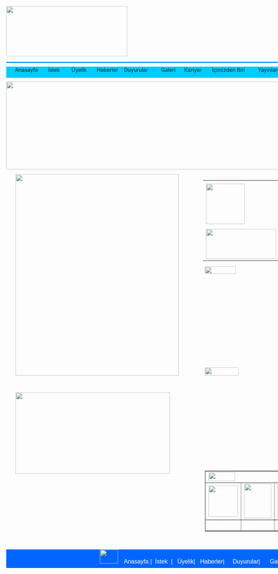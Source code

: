 <!DOCTYPE html PUBLIC "-//W3C//DTD XHTML 1.0 Transitional//EN" "http://www.w3.org/TR/xhtml1/DTD/xhtml1-transitional.dtd">
<html xmlns="http://www.w3.org/1999/xhtml">
<head>
<meta http-equiv="Content-Type" content="text/html; charset=utf-8" />
<title>Başlıksız Belge</title>
<style type="text/css">
#banner {
	height: 140px;
	width: 1100px;
	margin-right: auto;
	margin-left: auto;
}
#cizgi {
	height: 3px;
	width: 1050px;
	margin-right: auto;
	margin-left: auto;
	background-color: #09F;
	margin-top: 10px;
	text-align: center;
	margin-bottom: 10px;
}
#menu {
	background-color: #0CF;
	height: 30px;
	width: 1050px;
	margin-top: 10px;
	margin-right: auto;
	margin-bottom: 10px;
	margin-left: auto;
}
#uyelik {
	height: 240px;
	width: 1000px;
	margin-top: 10px;
	margin-right: auto;
	margin-bottom: 10px;
	margin-left: auto;
}
#div {
	height: 1000px;
	width: 1000px;
	margin-top: 10px;
	margin-right: auto;
	margin-left: auto;
}
#mezunlar {
	height: 542px;
	width: 440px;
	margin-right: auto;
	margin-left: auto;
}
#mezunlarr {
	height: 395px;
	width: 440px;
	margin-top: 10px;
	margin-right: auto;
	margin-left: auto;
	background-image: url(mezunlarimizdan.jpg);
}
.mezunyazi {
	font-family: Verdana, Geneva, sans-serif;
	font-size: 16px;
	color: #FFF;
}
#uyelik1-1 {
	background-image: url(uf_ib_bg.jpg);
	float: left;
	height: 233px;
	width: 214px;
	margin-left: 20px;
}
#icimiz1-2 {
	float: left;
	height: 233px;
	width: 214px;
	margin-right: auto;
	margin-left: 15px;
	background-image: url(uf_ib_bg.jpg);
}
.icimizyazi {
	font-family: "Comic Sans MS", cursive;
	font-size: 12px;
	color: #FFF;
}
.devamyazi {
	font-family: Verdana, Geneva, sans-serif;
	font-size: 12px;
	background-color: #0CF;
}
#divsol {
	float: left;
	height: 1000px;
	width: 490px;
	margin-right: 10px;
	margin-left: auto;
}
#divsag {
	float: left;
	height: 1000px;
	width: 490px;
	margin-left: 10px;
}
#temizleme1 {
	clear: left;
}
#haberler {
	background-image: url(duyuru_haber_bg.jpg);
	height: 262px;
	width: 441px;
	margin-top: 15px;
	margin-right: auto;
	margin-left: auto;
}
#duyurular {
	height: 262px;
	width: 441px;
	margin-top: 10px;
	margin-right: auto;
	margin-left: auto;
	background-image: url(duyuru_haber_bg.jpg);
}
#istek12 {
	background-image: url(istek12_bg.jpg);
	height: 163px;
	width: 440px;
	margin-top: 10px;
	margin-right: auto;
	margin-left: auto;
}
.sayiyazi {
	font-family: Verdana, Geneva, sans-serif;
	font-size: 18px;
	color: #FFF;
}
#altmenu {
	height: 50px;
	width: 1500px;
	margin-top: 10px;
	margin-right: auto;
	margin-left: auto;
	background-color: #06F;
}
</style>
</head>

<body>
<div id="banner"><img src="logo.png" width="326" height="135" />&nbsp;&nbsp;&nbsp;&nbsp;&nbsp;&nbsp;&nbsp;&nbsp;&nbsp;&nbsp;&nbsp;&nbsp;&nbsp;&nbsp;&nbsp;&nbsp;&nbsp;&nbsp;&nbsp;&nbsp;&nbsp;&nbsp;&nbsp;&nbsp;&nbsp;&nbsp;&nbsp;&nbsp;&nbsp;&nbsp;&nbsp;&nbsp;&nbsp;&nbsp;&nbsp;&nbsp;&nbsp;&nbsp;&nbsp;&nbsp;&nbsp;&nbsp;&nbsp;&nbsp;&nbsp;&nbsp;&nbsp;&nbsp;&nbsp;&nbsp;&nbsp;&nbsp;&nbsp;&nbsp;&nbsp;&nbsp;&nbsp;&nbsp;&nbsp;&nbsp;&nbsp;&nbsp;&nbsp;&nbsp;&nbsp;&nbsp;&nbsp;&nbsp;&nbsp;&nbsp;&nbsp;&nbsp;&nbsp;&nbsp;&nbsp;&nbsp;&nbsp;&nbsp;&nbsp;&nbsp;&nbsp;&nbsp;&nbsp;&nbsp;&nbsp;&nbsp;&nbsp;&nbsp;&nbsp;&nbsp;&nbsp;&nbsp;&nbsp;&nbsp;&nbsp;&nbsp;&nbsp;&nbsp;&nbsp;&nbsp;&nbsp;&nbsp;&nbsp;&nbsp;&nbsp;&nbsp;&nbsp;&nbsp;&nbsp;&nbsp;&nbsp;&nbsp;&nbsp;&nbsp;&nbsp;&nbsp;&nbsp;&nbsp;&nbsp;&nbsp;&nbsp;&nbsp;&nbsp;&nbsp;&nbsp;&nbsp;&nbsp;&nbsp;&nbsp;&nbsp;<img src="facebook.png" width="23" height="27" />&nbsp;&nbsp;&nbsp;<img src="in.png" width="26" height="30" />&nbsp;&nbsp;<img src="twitter.png" width="35" height="32" />&nbsp;&nbsp;</div>
<div id="cizgiii"></div>
<div id="cizgi"></div>
<div id="menu">&nbsp;&nbsp;&nbsp;&nbsp;&nbsp;&nbsp;<span class="yazi">Anasayfa&nbsp;&nbsp;&nbsp;&nbsp;&nbsp;&nbsp;&nbsp;İstek&nbsp;&nbsp;&nbsp;&nbsp;&nbsp;&nbsp;&nbsp;&nbsp;Üyelik&nbsp;&nbsp;&nbsp;&nbsp;&nbsp;&nbsp;&nbsp;Haberler&nbsp;&nbsp;&nbsp;&nbsp;Duyurular&nbsp;&nbsp;&nbsp;&nbsp;&nbsp;&nbsp;&nbsp;&nbsp;&nbsp;Galeri&nbsp;&nbsp;&nbsp;&nbsp;&nbsp;&nbsp;Kariyer  &nbsp;&nbsp;&nbsp;&nbsp;&nbsp;&nbsp;İçimizden Biri &nbsp;&nbsp;&nbsp;&nbsp;&nbsp;&nbsp;&nbsp;&nbsp;Yayınlarımız &nbsp;&nbsp;&nbsp;&nbsp;&nbsp;&nbsp;İletişim</span></div>
<div id="uyelik"><img src="Slayt1.jpg" width="1002" height="237" /></div>
<div id="div">
  <div id="divsol">
    <div id="mezunlar"><img src="Mezunlar2016.jpg" width="440" height="542" /></div>
    <div id="mezunlarr">
      <p>&nbsp;</p>
      <p><img src="mezunlaratolyesi.jpg" width="416" height="219" /></p>
      <p class="mezunyazi">Mezunlar Atöleyesi,Plates,Zumbo,Latin Dans ile başladı...</p>
    </div>
  </div>
  <div id="divsag">
    <div id="uyelik1-1">
      <table width="210" height="223" border="0">
        <tr>
          <td height="128"><img src="uyelik_logo.png" width="104" height="109" align="middle" /></td>
        </tr>
        <tr>
          <td height="87"><img src="uf_text.png" width="189" height="81" /></td>
        </tr>
      </table>
    </div>
    <div id="icimiz1-2">
      <table width="212" height="231" border="0">
        <tr>
          <td><img src="icimizdenbiri_text.png" width="127" height="26" /></td>
        </tr>
        <tr>
          <td height="117"><img src="ib_anasayfa.jpg" width="203" height="90" /></td>
        </tr>
        <tr>
          <td height="65"><p class="icimizyazi">Bolca okuyun ve yazın</p>
            <p class="devamyazi">Devam...</p></td>
        </tr>
      </table>
    </div>
    <div id="temizleme1"></div>
    <div id="haberler"><img src="haberler_text.png" width="83" height="20" /></div>
    <div id="duyurular"><img src="duyurular_text.png" width="91" height="22" /></div>
    <div id="istek12">
      <table width="445" height="164" border="1">
        <tr>
          <td colspan="5"><img src="istek12_text.png" width="71" height="24" /></td>
        </tr>
        <tr>
          <td width="79"><img src="sayi16.jpg" width="79" height="84" /></td>
          <td width="73"><img src="sayi15.jpg" width="73" height="93" /></td>
          <td width="83"><img src="sayi14.jpg" width="84" height="93" /></td>
          <td width="73"><img src="sayi13.jpg" width="73" height="93" /></td>
          <td width="91"><img src="sayi12.jpg" width="92" height="93" /></td>
        </tr>
        <tr>
          <td class="sayiyazi">Sayı 16</td>
          <td class="sayiyazi">Sayı 15</td>
          <td class="sayiyazi">Sayı 14</td>
          <td class="sayiyazi">Sayı 13</td>
          <td class="sayiyazi">Sayı 12</td>
        </tr>
      </table>
    </div>
  </div>
</div>
<div id="altmenu">&nbsp;&nbsp;&nbsp;&nbsp;&nbsp;&nbsp;&nbsp;&nbsp;&nbsp;&nbsp;&nbsp;&nbsp;&nbsp;&nbsp;&nbsp;&nbsp;&nbsp;&nbsp;&nbsp;&nbsp;&nbsp;&nbsp;&nbsp;&nbsp;&nbsp;&nbsp;&nbsp;&nbsp;&nbsp;&nbsp;&nbsp;&nbsp;&nbsp;&nbsp;&nbsp;&nbsp;&nbsp;&nbsp;&nbsp;&nbsp;&nbsp;&nbsp;&nbsp;&nbsp;&nbsp;&nbsp;&nbsp;&nbsp;&nbsp;&nbsp;&nbsp;&nbsp;&nbsp;&nbsp;&nbsp;&nbsp;&nbsp;&nbsp;&nbsp;&nbsp;&nbsp;&nbsp;&nbsp;&nbsp;<img src="isteklogo.png" width="49" height="38" />&nbsp;&nbsp;&nbsp;&nbsp;<span class="mezunyazi">Anasayfa | &nbsp;İstek&nbsp;&nbsp;| &nbsp;&nbsp;Üyelik|&nbsp;&nbsp;&nbsp;Haberler|&nbsp;&nbsp;&nbsp;&nbsp;&nbsp;Duyurular|&nbsp;&nbsp;&nbsp;&nbsp;&nbsp;&nbsp;Galeri|&nbsp;&nbsp;&nbsp;&nbsp;&nbsp;Kariyer|&nbsp;&nbsp;&nbsp;&nbsp;&nbsp;İçimizden &nbsp;&nbsp;Biri|&nbsp;&nbsp;&nbsp;&nbsp;&nbsp;&nbsp;Yayınlarımız|&nbsp;&nbsp;&nbsp;&nbsp;&nbsp;&nbsp;İletişim|</span></div>
</body>
</html>
